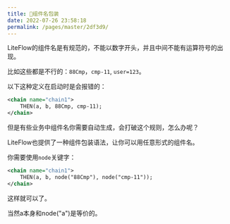 ```yaml
---
title: 🐚组件名包装
date: 2022-07-26 23:58:18
permalink: /pages/master/2df3d9/
---
```


LiteFlow的组件名是有规范的，不能以数字开头，并且中间不能有运算符号的出现。

比如这些都是不行的：`88Cmp`，`cmp-11`, `user=123`。

以下这种定义在启动时是会报错的：
```xml
<chain name="chain1">
    THEN(a, b, 88Cmp, cmp-11);
</chain>
```


但是有些业务中组件名你需要自动生成，会打破这个规则，怎么办呢？

LiteFlow也提供了一种组件包装语法，让你可以用任意形式的组件名。

你需要使用`node`关键字：

```xml
<chain name="chain1">
    THEN(a, b, node("88Cmp"), node("cmp-11"));
</chain>
```

这样就可以了。

当然a本身和node("a")是等价的。